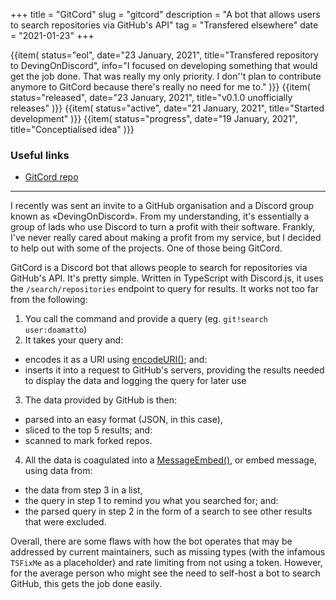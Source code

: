 +++
title = "GitCord"
slug = "gitcord"
description = "A bot that allows users to search repositories via GitHub's API"
tag = "Transfered elsewhere"
date = "2021-01-23"
+++

<section id="timeline">
  {{item(
    status="eol",
    date="23 January, 2021",
    title="Transfered repository to DevingOnDiscord",
    info="I focused on developing something that would get the job done. That was really my only priority. I don''t plan to contribute anymore to GitCord because there's really no need for me to."
  )}}
  {{item(
    status="released",
    date="23 January, 2021",
    title="v0.1.0 unofficially releases"
  )}}
  {{item(
    status="active",
    date="21 January, 2021",
    title="Started development"
  )}}
  {{item(
    status="progress",
    date="19 January, 2021",
    title="Conceptialised idea"
  )}}
</section>

### Useful links
- [GitCord repo](https://github.com/softwarehubgg/gitcord-discord-bot)

---

I recently was sent an invite to a GitHub organisation and a Discord group known as «DevingOnDiscord». From my understanding, it's essentially a group of lads who use Discord to turn a profit with their software. Frankly, I've never really cared about making a profit from my service, but I decided to help out with some of the projects. One of those being GitCord.

GitCord is a Discord bot that allows people to search for repositories via GitHub's API. It's pretty simple. Written in TypeScript with Discord.js, it uses the `/search/repositories` endpoint to query for results. It works not too far from the following:

1. You call the command and provide a query (eg. `git!search user:doamatto`)
2. It takes your query and:
  - encodes it as a URI using [encodeURI()](https://developer.mozilla.org/en-US/docs/Web/JavaScript/Reference/Global_Objects/encodeURI); and:
  - inserts it into a request to GitHub's servers, providing the results needed to display the data and logging the query for later use
3. The data provided by GitHub is then:
  - parsed into an easy format (JSON, in this case),
  - sliced to the top 5 results; and:
  - scanned to mark forked repos.
4. All the data is coagulated into a [MessageEmbed()](https://discord.js.org/#/docs/main/stable/class/MessageEmbed), or embed message, using data from:
  - the data from step 3 in a list,
  - the query in step 1 to remind you what you searched for; and:
  - the parsed query in step 2 in the form of a search to see other results that were excluded.

Overall, there are some flaws with how the bot operates that may be addressed by current maintainers, such as missing types (with the infamous `TSFixMe` as a placeholder) and rate limiting from not using a token. However, for the average person who might see the need to self-host a bot to search GitHub, this gets the job done easily.

